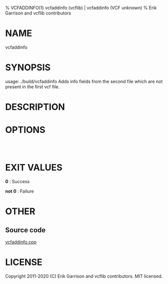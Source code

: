 % VCFADDINFO(1) vcfaddinfo (vcflib) | vcfaddinfo (VCF unknown)
% Erik Garrison and vcflib contributors

# NAME

vcfaddinfo

# SYNOPSIS

usage: ./build/vcfaddinfo <vcf file> <vcf file> Adds info fields from the second file which are not present in the first vcf file.

# DESCRIPTION



# OPTIONS

```



```

# EXIT VALUES

**0**
: Success

**not 0**
: Failure

# OTHER

## Source code

[vcfaddinfo.cpp](https://github.com/vcflib/vcflib/blob/master/src/vcfaddinfo.cpp)

# LICENSE

Copyright 2011-2020 (C) Erik Garrison and vcflib contributors. MIT licensed.

<!--
  Created with ./scripts/bin2md.rb scripts/bin2md-template.erb
-->
